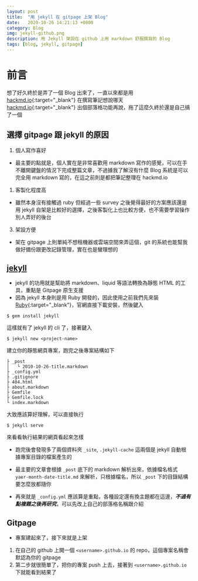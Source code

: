 ```yaml
---
layout: post
title:  "用 jekyll 在 gitpage 上架 Blog"
date:   2020-10-26 14:21:13 +0800
category: Blog
img: jekyll-github.png
description: 用 Jekyll 架設在 github 上用 markdown 舒服撰寫的 Blog
tags: [blog, jekyll, gitpage]
---
```

# 前言
想了好久終於是弄了一個 Blog 出來了，一直以來都是用 [hackmd.io]{:target="_blank"} 在撰寫筆記想說哪天 [hackmd.io]{:target="_blank"} 出個部落格功能再說，拖了這麼久終於還是自己搞了一個

## 選擇 gitpage 跟 jekyll 的原因
1. 個人寫作喜好
+ 最主要的點就是，個人實在是非常喜歡用 markdown 寫作的感覺，可以在手不離開鍵盤的情況下完成整篇文章，不過據我了解沒有什麼 Blog 系統是可以完全用 markdown 寫的，在這之前則是都把筆記整理在 hackmd.io
   
1. 客製化程度高  
+ 雖然本身沒有接觸過 ruby 但經過一些 survey 之後覺得最好的方案應該還是用 jekyll 自架是比較好的選擇，之後客製化上也比較方便，也不需要學習操作別人弄好的後台
   
3. 架設方便  
+ 架在 gitpage 上則單純不想租機器或雲端空間來弄這個，git 的系統也能幫我做好備份跟更改記錄管理，實在也是蠻理想的

## [jekyll](https://jekyllrb.com/)
+ jekyll 的功用就是幫助將 markdown、liquid 等語法轉換為靜態 HTML 的工具，重點是 Gitpage 原生支援
+ 因為 jekyll 本身則是用 Ruby 開發的，因此使用之前我們先來裝 [Ruby]{:target="_blank"}，官網直接下載安裝，然後鍵入

```
$ gem install jekyll
```

這樣就有了 jekyll 的 cli 了，接著鍵入
```
$ jekyll new <project-name>
```

建立你的靜態網頁專案，跑完之後專案結構如下
```
├ _post
│   └ 2010-10-26-title.markdown
├ _config.yml
├ .gitignore
├ 404.html
├ about.markdown
├ Gemfile
├ Gemfile.lock
└ index.markdown
```

大致應該算好理解，可以直接執行
```
$ jekyll serve
```

來看看執行結果的網頁看起來怎樣
+ 跑完後會發現多了兩個資料夾 `_site`, `.jekyll-cache` 這兩個是 jekyll 自動根據專案目錄的檔案產生的

+ 最主要的文章會根據 `_post` 底下的 markdown 解析出來，依據檔名格式 `yaer-month-date-title.md` 來解析，只根據檔名，所以 `_post` 下的目錄結構要怎麼放都隨你

+ 再來就是 `_config.yml` 應該算是重點，各種設定還有換主題都在這邊，***不過有點複雜之後再研究***，可以先改上自己的部落格名稱跟介紹

## Gitpage
+ 專案建起來了，接下來就是上架

1. 在自己的 github 上開一個 `<username>.github.io` 的 repo，這個專案名稱會默認為你的 gitpage
2. 第二步就很簡單了，把你的專案 push 上去，接著到 `<username>.github.io` 下就能看到結果了

[hackmd.io]: http://hackmd.io
[Ruby]: https://www.ruby-lang.org/zh_tw/ 